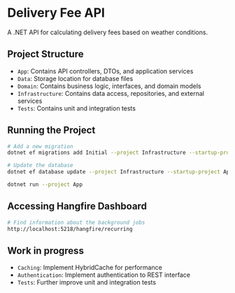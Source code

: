 # Delivery Fee API

A .NET API for calculating delivery fees based on weather conditions.

## Project Structure

- `App`: Contains API controllers, DTOs, and application services
- `Data`: Storage location for database files
- `Domain`: Contains business logic, interfaces, and domain models
- `Infrastructure`: Contains data access, repositories, and external services
- `Tests`: Contains unit and integration tests

## Running the Project

```bash
# Add a new migration
dotnet ef migrations add Initial --project Infrastructure --startup-project App --context AppDbContext --output-dir Persistence/Migrations

# Update the database
dotnet ef database update --project Infrastructure --startup-project App --context AppDbContext

dotnet run --project App
``` 

## Accessing Hangfire Dashboard

```bash
# Find information about the background jobs
http://localhost:5218/hangfire/recurring
```

## Work in progress
- `Caching`: Implement HybridCache for performance
- `Authentication`: Implement authentication to REST interface
- `Tests`: Further improve unit and integration tests